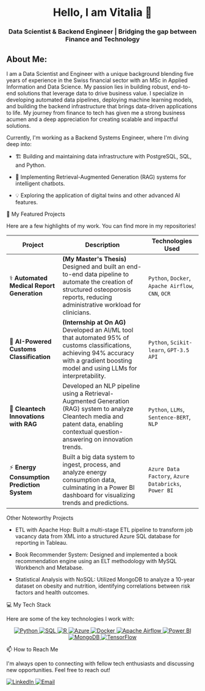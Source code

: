 <h1 align="center">Hello, I am Vitalia 👋</h1>
<h3 align="center">Data Scientist & Backend Engineer | Bridging the gap between Finance and Technology</h3>

## About Me: 
I am a Data Scientist and Engineer with a unique background blending five years of experience in the Swiss financial sector with an MSc in Applied Information and Data Science. My passion lies in building robust, end-to-end solutions that leverage data to drive business value. I specialize in developing automated data pipelines, deploying machine learning models, and building the backend infrastructure that brings data-driven applications to life. My journey from finance to tech has given me a strong business acumen and a deep appreciation for creating scalable and impactful solutions.

Currently, I'm working as a Backend Systems Engineer, where I'm diving deep into:

* 🏗️ Building and maintaining data infrastructure with PostgreSQL, SQL, and Python.

* 🤖 Implementing Retrieval-Augmented Generation (RAG) systems for intelligent chatbots.

* 💡 Exploring the application of digital twins and other advanced AI features.


🚀 My Featured Projects

Here are a few highlights of my work. You can find more in my repositories!

| Project | Description | Technologies Used |
|---|---|---|
| ⚕️ **Automated Medical Report Generation** | **(My Master's Thesis)** Designed and built an end-to-end data pipeline to automate the creation of structured osteoporosis reports, reducing administrative workload for clinicians. | `Python`, `Docker`, `Apache Airflow`, `CNN`, `OCR` |
| 🤖 **AI-Powered Customs Classification** | **(Internship at On AG)** Developed an AI/ML tool that automated 95% of customs classifications, achieving 94% accuracy with a gradient boosting model and using LLMs for interpretability. | `Python`, `Scikit-learn`, `GPT-3.5 API` |
| 🔬 **Cleantech Innovations with RAG** | Developed an NLP pipeline using a Retrieval-Augmented Generation (RAG) system to analyze Cleantech media and patent data, enabling contextual question-answering on innovation trends. | `Python`, `LLMs`, `Sentence-BERT`, `NLP` |
| ⚡ **Energy Consumption Prediction System** | Built a big data system to ingest, process, and analyze energy consumption data, culminating in a Power BI dashboard for visualizing trends and predictions. | `Azure Data Factory`, `Azure Databricks`, `Power BI` |

Other Noteworthy Projects

* ETL with Apache Hop: Built a multi-stage ETL pipeline to transform job vacancy data from XML into a structured Azure SQL database for reporting in Tableau.

* Book Recommender System: Designed and implemented a book recommendation engine using an ELT methodology with MySQL Workbench and Metabase.

* Statistical Analysis with NoSQL: Utilized MongoDB to analyze a 10-year dataset on obesity and nutrition, identifying correlations between risk factors and health outcomes.

💻 My Tech Stack

Here are some of the key technologies I work with:
<div align="center">
<a href="#">
<img src="https://img.shields.io/badge/Python-14354C?style=for-the-badge&logo=python&logoColor=white" alt="Python" />
</a>
<a href="#">
<img src="https://img.shields.io/badge/PostgreSQL-4169E1?style=for-the-badge&logo=postgresql&logoColor=white" alt="SQL" />
</a>
<a href="#">
<img src="https://img.shields.io/badge/R-276DC3?style=flat&logo=r&logoColor=white" alt="R" />
</a>

</a>
<a href="#">
<img src="https://img.shields.io/badge/microsoft%20azure-0089D6?style=for-the-badge&logo=microsoft-azure&logoColor=white" alt="Azure" />
</a>
<a href="#">
<img src="https://img.shields.io/badge/Docker-2CA5E0?style=for-the-badge&logo=docker&logoColor=white" alt="Docker" />
</a>
<a href="#">
<img src="https://img.shields.io/badge/Airflow-017CEE?style=for-the-badge&logo=Apache%20Airflow&logoColor=white" alt="Apache Airflow" />
</a>
<a href="#">
<img src="https://www.google.com/search?q=https://img.shields.io/badge/Power_BI-F2C811%3Fstyle%3Dfor-the-badge%26logo%3Dpowerbi%26logoColor%3Dblack" alt="Power BI" />
</a>
<a href="#">
<img src="https://img.shields.io/badge/MongoDB-47A248?style=for-the-badge&logo=mongodb&logoColor=white" alt="MongoDB"/>
</a>
<a href="#">
<img src="https://img.shields.io/badge/TensorFlow-FF6F00?style=for-the-badge&logo=tensorflow&logoColor=white" alt="TensorFlow" />
</a>
</div>


📫 How to Reach Me

I'm always open to connecting with fellow tech enthusiasts and discussing new opportunities. Feel free to reach out!

<p align="left">
<a href="https://www.google.com/search?q=https://www.linkedin.com/in/your-linkedin-profile/" target="_blank">
<img src="https://www.google.com/search?q=https://img.shields.io/badge/LinkedIn-0077B5%3Fstyle%3Dfor-the-badge%26logo%3Dlinkedin%26logoColor%3Dwhite" alt="LinkedIn"/>
</a>
<a href="mailto:your.email@example.com">
<img src="https://www.google.com/search?q=https://img.shields.io/badge/Email-D14836%3Fstyle%3Dfor-the-badge%26logo%3Dgmail%26logoColor%3Dwhite" alt="Email"/>
</a>
</p>
